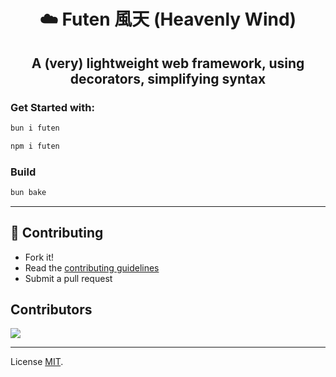 <h1 align="center"> ☁️ Futen 風天 (Heavenly Wind) </h1>
<h2 align="center"> A (very) lightweight web framework, using decorators, simplifying syntax </h2>

### **Get Started with:**

```sh
bun i futen

npm i futen
```

### Build

```sh
bun bake
```

---

## **🤝 Contributing**

- Fork it!
- Read the [contributing guidelines](CONTRIBUTING.md)
- Submit a pull request

## Contributors
<a href = "https://github.com/dotenv-it/futen/contributors">
  <img src = "https://contributors-img.web.app/image?repo=dotenv-it/futen"/>
</a>

---

License [MIT](LICENSE).
